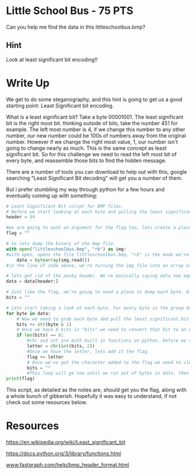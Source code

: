 # Little School Bus - 75 PTS
Can you help me find the data in this littleschoolbus.bmp?

## Hint
Look at least significant bit encoding!!

# Write Up
We get to do some steganography, and this hint is going to get us a good starting point: Least Significant bit encoding.

What is a least significant bit? Take a byte 00001001. The least significant bit is the right most bit. thinking outside of bits, take the number 451 for example. The left most number is 4, if we change this number to any other number, our new number could be 100s of numbers away from the original number. However if we change the right most value, 1, our number isn't going to change nearly as much. This is the same concept as least significant bit. So for this challenge we need to read the left most bit of every byte, and reassemble those bits to find the hidden message.

There are a number of tools you can download to help out with this, google searching "Least Significant Bit decoding" will get you a number of them. 

But i prefer stumbling my way through python for a few hours and eventually coming up with something:

```python
# Least Significant Bit script for BMP files.
# Before we start looking at each byte and pulling the least significant bit, we need to ignore the header. To understand a BMP header format take a look at www.fastgraph.com/help/bmp_header_format.html. Based on the information here, the header is 54 bytes.
header = 54

#we are going to want an argument for the flag too, lets create a place to put the flag.
flag = ""

# So lets dump the binary of the bmp file.
with open("littleschoolbus.bmp", "rb") as img:
#with open, opens the file littleschoolbus.bmp, "rb" is the mode we're opening it in, this mode is r-reading b-binary. When we use 'as' we can refer to this string in the rest of the script simply as "img"
	data = bytearray(img.read())
#in the line of code above, we're turning the img file into an array of bytes. bytearray is a function built into python, see the resources below for more information. read() turns the image into a string, instead of a series of numbers, if we dont turn it into a string we might have some problems.

# lets get rid of the pesky header. We're basically saying data now equals data[54] so the next use of data will start at the 55th byte.
data = data[header:]

# Just like the flag, we're going to need a place to dump each byte. After each byte we'll replace this with the next byte.
bits = ""

# Lets start taking a look at each byte. For every byte in the group data we're going to need to pull the last bit. So lets start createing a loop.
for byte in data:
	# Now we need to grab each byte abd pull the least significant bit from each byte and add it to our bis, thats accomplished with the "+=" we want the byte to be read as a string. byte & 1 grabs the last bit of the byte.
	bits += str(byte & 1)
	# Once we have 8 bits in "bits" we need to convert that bit to an ASCII character that we can read. We have to do this before moving onto the next byte, so the subset code will be ignored until bit has 8 bits in it. (if length of bits is 8, do the subest)
	if len(bits) == 8:
		#chr and int are both built in functions on python. before we can turn the 8 bits into a character we need to turn the bits back into a sequence of numbers. Int will do this, so we int the bits, and we do that in base 2, thats going to give us the decimal of the binary. Remember the HASH 101 challenge? Lets say for example that our bits is 11000001. Doing int at base 2 is going to convert that to decimal. decimal of 11000001 is 97. Now chr is a built in python function that can turn that decimal into hex, 97 to hex is 61, chr also turns that hex into a ascii, so 61 in hex is actually the letter 'a' in ASCII, we're doing all that below to get a letter.
		letter = chr(int(bits, 2))
		#Once we have the letter, lets add it the flag.
		flag += letter
		# Once we've got the character added to the flag we need to clear out bits so 8 more bits can be added to it.
		bits = ""
		#This loop will go now until we run out of bytes in data, then it will end so we can print everything we've added to the flag variable:
print(flag)
```

This script, as detailed as the notes are, should get you the flag, along with a whole bunch of gibberish. Hopefully it was easy to understand, if not check out some resources below.

# Resources
https://en.wikipedia.org/wiki/Least_significant_bit

https://docs.python.org/3/library/functions.html

www.fastgraph.com/help/bmp_header_format.html
